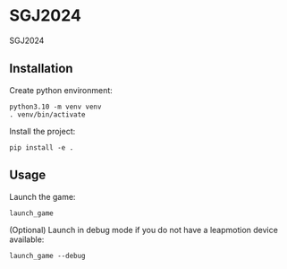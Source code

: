 # SGJ2024
SGJ2024
## Installation

Create python environment:
```shell
python3.10 -m venv venv
. venv/bin/activate
```

Install the project:
```shell
pip install -e .
```

## Usage
Launch the game:
```shell
launch_game
```
(Optional) Launch in debug mode if you do not have a leapmotion device available:
```shell
launch_game --debug
```
